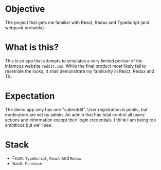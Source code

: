 # Objective
The project that gets me familiar with React, Redux and TypeScript (and webpack probably).

# What is this?
This is an app that attempts to simulates a very limited portion of the infamous website ```reddit.com```. While the final product most likely fail to resemble the looks, it shall demonstrate my familiarity in React, Redux and TS.

# Expectation
The demo app only has one "subreddit". User registration is public, but moderators are set by admin. An admin that has total control all users' actions and information except their login credentials. I think I am being too ambitious but we'll see.

# Stack
* Front: ```TypeScript```, ```React``` and ```Redux```
* Back: ```Firebase```
